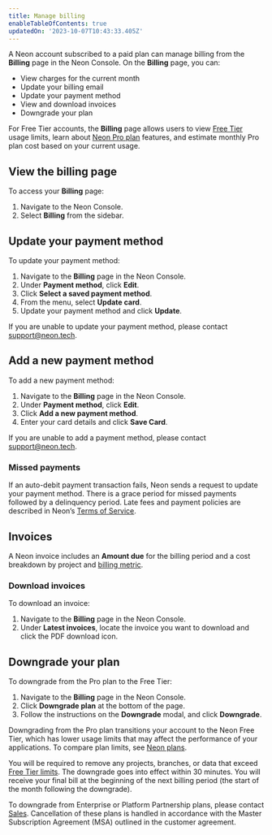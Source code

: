 ```yaml
---
title: Manage billing
enableTableOfContents: true
updatedOn: '2023-10-07T10:43:33.405Z'
---
```


A Neon account subscribed to a paid plan can manage billing from the **Billing** page in the Neon Console. On the **Billing** page, you can:

- View charges for the current month
- Update your billing email
- Update your payment method
- View and download invoices
- Downgrade your plan

For Free Tier accounts, the **Billing** page allows users to view [Free Tier](/docs/introduction/free-tier) usage limits, learn about [Neon Pro plan](/docs/introduction/pro-plan) features, and estimate monthly Pro plan cost based on your current usage.

## View the billing page

To access your **Billing** page:

1. Navigate to the Neon Console.
1. Select **Billing** from the sidebar.

## Update your payment method

To update your payment method:

1. Navigate to the **Billing** page in the Neon Console.
2. Under **Payment method**, click **Edit**.
3. Click **Select a saved payment method**.
4. From the menu, select **Update card**.
5. Update your payment method and click **Update**.

If you are unable to update your payment method, please contact [support@neon.tech](mailto:support@neon.tech).

## Add a new payment method

To add a new payment method:

1. Navigate to the **Billing** page in the Neon Console.
2. Under **Payment method**, click **Edit**.
3. Click **Add a new payment method**.
4. Enter your card details and click **Save Card**.

If you are unable to add a payment method, please contact [support@neon.tech](mailto:support@neon.tech).

### Missed payments

If an auto-debit payment transaction fails, Neon sends a request to update your payment method. There is a grace period for missed payments followed by a delinquency period. Late fees and payment policies are described in Neon’s [Terms of Service](https://neon.tech/terms-of-service).

## Invoices

A Neon invoice includes an **Amount due** for the billing period and a cost breakdown by project and [billing metric](/docs/introduction/billing).

### Download invoices

To download an invoice:

1. Navigate to the **Billing** page in the Neon Console.
1. Under **Latest invoices**, locate the invoice you want to download and click the PDF download icon.

## Downgrade your plan

To downgrade from the Pro plan to the Free Tier:

1. Navigate to the **Billing** page in the Neon Console.
1. Click **Downgrade plan** at the bottom of the page.
1. Follow the instructions on the **Downgrade** modal, and click **Downgrade**.

Downgrading from the Pro plan transitions your account to the Neon Free Tier, which has lower usage limits that may affect the performance of your applications. To compare plan limits, see [Neon plans](/docs/introduction/plans#neon-plans).

You will be required to remove any projects, branches, or data that exceed [Free Tier limits](/docs/introduction/free-tier). The downgrade goes into effect within 30 minutes. You will receive your final bill at the beginning of the next billing period (the start of the month following the downgrade).

To downgrade from Enterprise or Platform Partnership plans, please contact [Sales](https://neon.tech/contact-sales). Cancellation of these plans is handled in accordance with the Master Subscription Agreement (MSA) outlined in the customer agreement.
